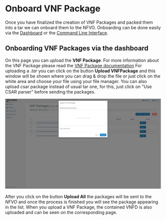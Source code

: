 # Onboard VNF Package

Once you have finalized the creation of VNF Packages and packed them into a tar we can onboard them to the NFVO. Onboarding can be done easily via the [Dashboard][dashboard] or the [Command Line Interface][cli].

## Onboarding VNF Packages via the dashboard

On this page you can upload the **VNF Package**. For more information about the VNF Package please read the [VNF Package documentation] 
For uploading a _.tar_ you can click on the button **Upload VNFPackage** and this window will be shown where you can drag & drop the file or just click on the white area and choose your file using your file manager. You can also upload csar package instead of usual tar one, for this, just click on "Use CSAR parser" before sending the packages. 

![Drag&Drop modal][drag_drop]

After you click on the button **Upload All** the packages will be sent to the _NFVO_ and once the process is finished you will see the package appearing in the list. When you upload a VNF Package, the contained VNFD is also uploaded and can be seen on the corresponding page.



[dashboard]:nfvo-how-to-use-gui.md
[cli]:nfvo-how-to-use-cli.md
[drag_drop]:images/nfvo-how-to-use-gui-drag-drop.png
[VNF Package documentation]: vnf-package.md

<!---
Script for open external links in a new tab
-->
<script type="text/javascript" charset="utf-8">
      // Creating custom :external selector
      $.expr[':'].external = function(obj){
          return !obj.href.match(/^mailto\:/)
                  && (obj.hostname != location.hostname);
      };
      $(function(){
        $('a:external').addClass('external');
        $(".external").attr('target','_blank');
      })
</script>

